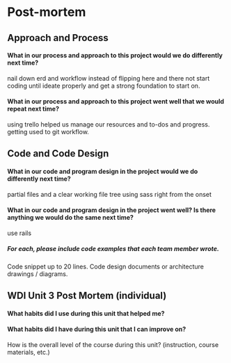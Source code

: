 # Post-mortem
## Approach and Process
#### What in our process and approach to this project would we do differently next time?
nail down erd and workflow instead of flipping here and there not start coding until
ideate properly and get a strong foundation to start on. 

#### What in our process and approach to this project went well that we would repeat next time?
using trello helped us manage our resources and to-dos and progress.
getting used to git workflow.

## Code and Code Design
#### What in our code and program design in the project would we do differently next time?
partial files and a clear working file tree
using sass right from the onset

#### What in our code and program design in the project went well? Is there anything we would do the same next time?
use rails

##### For each, please include code examples that each team member wrote.

Code snippet up to 20 lines.
Code design documents or architecture drawings / diagrams.
## WDI Unit 3 Post Mortem (individual)
#### What habits did I use during this unit that helped me?
#### What habits did I have during this unit that I can improve on?
How is the overall level of the course during this unit? (instruction, course materials, etc.)